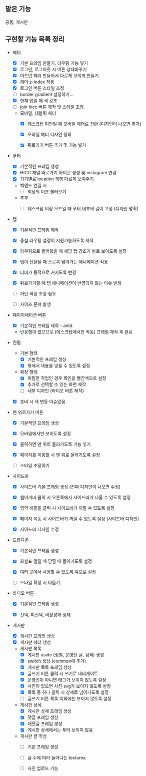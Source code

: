 ## 맡은 기능
공통, 게시판

## 구현할 기능 목록 정리

- 헤더
  - [x] 기본 프레임 만들기, 라우팅 기능 넣기
  - [x] 로그인, 로그아웃 시 버튼 상태바꾸기
  - [x] 어드민 헤더 만들어서 다르게 보이게 만들기
  - [x] 헤더 z-index 적용
  - [x] 로그인 버튼 스타일 조정
  - [ ] border gradient 설정하기...
  - [x] 현재 탭일 때 색 강조
  - [ ] join hicc 버튼 제작 및 스타일 조정
  
  - 모바일, 태블릿 헤더
    - [x] 데스크탑 미만일 때 모바일 헤더로 전환 (디자인이 나오면 추가)
    - [x] 모바일 헤더 디자인 정의
    - [x] 뒤로가기 버튼 추가 및 기능 넣기


- 푸터
  - [x] 기본적인 프레임 생성
  - [x] HICC 채널 바로가기 아이콘 생성 및 instagram 연결
  - [x] 기기별로 location 개행 다르게 보여주기
  
  - 백엔드 연결 시
    - [ ] 회장의 이름 불러오기

  - 추후
    - [ ] 데스크탑 이상 모드일 때 푸터 내부의 길이 고정 (디자인 명확)


- 탭
  - [x] 기본적인 프레임 제작
  - [x] 중첩 라우팅 설정이 지원가능하도록 제작
  - [x] 라우팅으로 들어왔을 때 해당 탭 강조가 바로 보이도록 설정
  - [x] 탭이 전환될 때 스르륵 넘어가는 애니메이션 적용
  - [x] 너비가 동적으로 커지도록 변경
  - [x] 뒤로가기할 때 탭 애니메이션이 반영되지 않는 이슈 발생
  - [ ] 하단 색상 조정 필요
  - [ ] 사이즈 문제 발생


- 페이지네이션 버튼
  - [x] 기본적인 프레임 제작 - antd
  - 반응형이 없으므로 (데스크탑에서만 작동) 프레임 제작 후 완료


- 컨펌
  - 기본 형태
    - [x] 기본적인 프레임 생성
    - [x] 밖에서 내용을 넣을 수 있도록 설정

  - 확장 형태
    - [x] 위험한 작업인 경우 확인을 빨간색으로 설정
    - [x] 추가로 선택할 수 있는 화면 제작
    - [ ] 내부 디자인 (라디오 버튼 제작)
  
  - [x] 호버 시 색 변동 이슈있음


- 맨 위로가기 버튼
  - [x] 기본적인 프레임 생성
  - [x] 모바일에서만 보이도록 설정
  - [x] 클릭하면 맨 위로 올라가도록 기능 넣기
  
  - [x] 페이지를 이동할 시 맨 위로 올라가도록 설정
  - [ ] 스타일 조정하기


- 사이드바
  - [x] 사이드바 기본 프레임 생성 (진짜 디자인이 나오면 수정)
  - [x] 햄버거바 클릭 시 오른쪽에서 사이드바가 나올 수 있도록 설정
  - [x] 영역 바깥을 클릭 시 사이드바가 꺼질 수 있도록 설정
  - [x] 페이지 이동 시 사이드바가 꺼질 수 있도록 설정 (사이드바 디자인)
  - [x] 사이드바 디자인 수정


- 드롭다운
  - [x] 기본적인 프레임 생성
  - [x] 화살표 열릴 때 닫힐 때 돌아가도록 설정
  - [x] 여러 곳에서 사용할 수 있도록 훅으로 설정
  - [ ] 스타일 확정 시 다듬기


- 라디오 버튼
  - [x] 기본적인 프레임 생성
  - [x] 선택, 미선택, 비활성화 상태


- 게시판
   - [x] 게시판 프레임 생성
   - [x] 게시판 헤더 생성

    - 게시판 목록
      - [x] 게시판 aside (정렬, 운영진 글, 검색) 생성
      - [x] switch 생성 (common에 추가)
      - [x] 게시판 목록 프레임 생성
      - [x] 글쓰기 버튼 클릭 시 쓰기로 네비게이트
      - [x] 운영진이 아니면 태그가 보이지 않도록 설정
      - [x] 사진이 없으면 사진 svg가 보이지 않도록 설정
      - [x] 목록 중 하나 클릭 시 상세로 넘어가도록 설정
      - [ ] 글쓰기 버튼 목록 이외에는 보이지 않도록 설정

    - 게시판 상세
      - [x] 게시판 상세 프레임 생성
      - [x] 댓글 프레임 생성
      - [x] 대댓글 프레임 생성
      - [x] 게시판 상세에서는 푸터 보이지 않음

    - 게시판 글 작성
      - [ ] 기본 프레임 생성
      - [ ] 글 수에 따라 늘어나는 textarea
      - [ ] 사진 업로드 기능
      